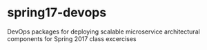 # spring17-devops
DevOps packages for deploying scalable microservice architectural components for Spring 2017 class excercises

